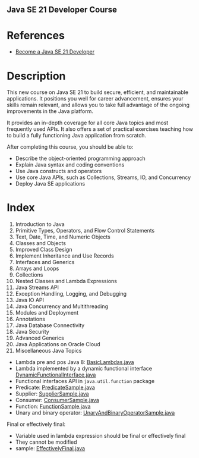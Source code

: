 Java SE 21 Developer Course
---

# References

- [Become a Java SE 21 Developer](https://mylearn.oracle.com/ou/learning-path/become-a-java-se-21-developer/138845)

# Description

This new course on Java SE 21
to build secure, efficient, and maintainable applications.
It positions you well for career advancement, ensures your skills
remain relevant, and allows you to take full advantage of the ongoing improvements in the Java platform.

It provides an in-depth coverage for all core Java topics and most frequently used APIs.
It also offers a set of practical exercises teaching how to build a fully functioning Java application from scratch.

After completing this course, you should be able to:

- Describe the object-oriented programming approach
- Explain Java syntax and coding conventions
- Use Java constructs and operators
- Use core Java APIs, such as Collections, Streams, IO, and Concurrency
- Deploy Java SE applications

# Index

1. Introduction to Java
2. Primitive Types, Operators, and Flow Control Statements
3. Text, Date, Time, and Numeric Objects
4. Classes and Objects
5. Improved Class Design
6. Implement Inheritance and Use Records
7. Interfaces and Generics
8. Arrays and Loops
9. Collections
10. Nested Classes and Lambda Expressions
11. Java Streams API
12. Exception Handling, Logging, and Debugging
13. Java IO API
14. Java Concurrency and Multithreading
15. Modules and Deployment
16. Annotations
17. Java Database Connectivity
18. Java Security
19. Advanced Generics
20. Java Applications on Oracle Cloud
21. Miscellaneous Java Topics


- Lambda pre and pos Java 8: [BasicLambdas.java](src/main/java/jgregorio/course/java/lambda/BasicLambdas.java)
- Lambda implemented by a dynamic functional interface [DynamicFunctionalInterface.java](src/main/java/jgregorio/course/java/lambda/DynamicFunctionalInterface.java)
- Functional interfaces API in `java.util.function` package
- Predicate: [PredicateSample.java](src/main/java/jgregorio/course/java/lambda/PredicateSample.java)
- Supplier: [SupplierSample.java](src/main/java/jgregorio/course/java/lambda/SupplierSample.java)
- Consumer: [ConsumerSample.java](src/main/java/jgregorio/course/java/lambda/ConsumerSample.java)
- Function: [FunctionSample.java](src/main/java/jgregorio/course/java/lambda/FunctionSample.java)
- Unary and binary operator: [UnaryAndBinaryOperatorSample.java](src/main/java/jgregorio/course/java/lambda/UnaryAndBinaryOperatorSample.java)

Final or effectively final:
- Variable used in lambda expression should be final or effectively final
- They cannot be modified
- sample: [EffectivelyFinal.java](src/main/java/jgregorio/course/java/lambda/EffectivelyFinal.java)
